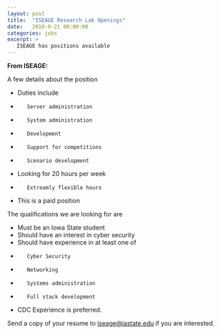 ```yaml
---
layout: post
title:  "ISEAGE Research Lab Openings"
date:   2018-9-21 00:00:00
categories: jobs
excerpt: >
   ISEAGE has positions available
---
```

**From ISEAGE:**

A few details about the position

*    Duties include
  *        Server administration
  *        System administration
  *        Development
  *        Support for competitions
  *        Scenario development
*    Looking for 20 hours per week
  *        Extreamly flexible hours
*    This is a paid position

The qualifications we are looking for are

*    Must be an Iowa State student
*    Should have an interest in cyber security
*    Should have experience in at least one of
  *        Cyber Security
  *        Networking
  *        Systems administration
  *        Full stack development
*    CDC Experience is preferred.


Send a copy of your resume to [iseage@iastate.edu](mailto:iseage@iastate.edu) if you are interested.

